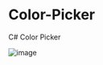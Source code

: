 # Color-Picker
C# Color Picker

![image](https://github.com/jayhook-dev/Color-Picker/assets/111631956/a10c6f73-4cf4-4468-a037-b5bf49afd582)


